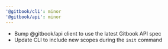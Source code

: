 ```yaml
---
'@gitbook/cli': minor
'@gitbook/api': minor
---
```


-   Bump @gitbook/api client to use the latest Gitbook API spec
-   Update CLI to include new scopes during the `init` command
